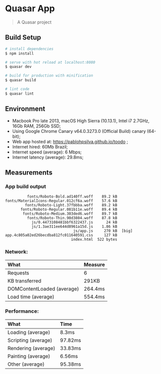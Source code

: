 # Quasar App

> A Quasar project

## Build Setup

``` bash
# install dependencies
$ npm install

# serve with hot reload at localhost:8080
$ quasar dev

# build for production with minification
$ quasar build

# lint code
$ quasar lint
```


## Environment
* Macbook Pro late 2013, macOS High Sierra (10.13.1), Intel i7 2.7GHz, 16Gb RAM, 256Gb SSD;
* Using Google Chrome Canary v64.0.3273.0 (Official Build) canary (64-bit);
* Web app hosted at: https://pablohpsilva.github.io/toodo ;
* Internet hired: 60Mb Brazil;
* Internet speed (average): 6 Mbps;
* Internet latency (average): 29.8ms;

## Measurements

### App build output
```
          fonts/Roboto-Bold.ad140ff.woff    89.2 kB
fonts/MaterialIcons-Regular.012cf6a.woff    57.6 kB
         fonts/Roboto-Light.37fbbba.woff    89.2 kB
       fonts/Roboto-Regular.081b11e.woff    89.4 kB
        fonts/Roboto-Medium.303ded6.woff    89.7 kB
          fonts/Roboto-Thin.90d3804.woff    87.8 kB
            js/0.4473108481bbf6322437.js      24 kB
            js/1.3ae311ee644d8961a15d.js    1.86 kB
                               js/app.js     270 kB  [big]
app.4c805a02ed26becdba812fc011640591.css     127 kB
                              index.html  522 bytes
```

### Network:

|    What                     |   Measure   |
|:----------------------------|:------------|
|    Requests                 |      6      |
| KB transferred              |    291KB    |
| DOMContentLoaded (average)  |   264.4ms   |
| Load time (average)         |   554.4ms   |


### Performance:

|      What             |   Time    |
|:----------------------|:----------|
| Loading (average)     | 8.3ms     |
| Scripting (average)   | 97.82ms   |
| Rendering (average)   | 33.83ms   |
| Painting (average)    | 6.56ms    |
| Other (average)       | 95.38ms   |

<!--
var sum = (arr) => arr.reduce((acc, curr) => curr + acc, 0)

// Measures:
var measuresDOMContentLoadedMilliseconds = [563, 158, 181, 241, 179]
var measuresLoadTimeMilliseconds         = [1100, 355, 359, 577, 381]
var measuresLoadingMilliseconds          = [8.2, 7.9, 8, 8.2, 9.2]
var measuresScriptingMilliseconds        = [107.3, 89, 102.1, 92.5, 98.2]
var measuresRenderingMilliseconds        = [35, 28, 36.5, 36.1, 33.6]
var measuresPaintingMilliseconds         = [7, 5.3, 7.1, 7.2, 6.2]
var measuresOtherMilliseconds            = [97.7, 88.6, 100.1, 95, 95.5]


var measures = [
  measuresDOMContentLoadedMilliseconds,
  measuresLoadTimeMilliseconds,
  measuresLoadingMilliseconds,
  measuresScriptingMilliseconds,
  measuresRenderingMilliseconds,
  measuresPaintingMilliseconds,
  measuresOtherMilliseconds
]

console.log(measures.map(el => sum(el) / el.length))

// console:
[
  264.4,
  554.4,
  8.3,
  97.82,
  33.83,
  6.56,
  95.38
]

-->
